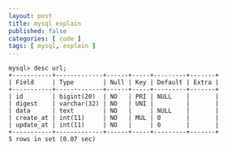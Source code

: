 ```yaml
---
layout: post
title: mysql explain
published: false
categories: [ code ]
tags: [ mysql, explain ]
---
```



	mysql> desc url;
	+-----------+-------------+------+-----+---------+-------+
	| Field     | Type        | Null | Key | Default | Extra |
	+-----------+-------------+------+-----+---------+-------+
	| id        | bigint(20)  | NO   | PRI | NULL    |       |
	| digest    | varchar(32) | NO   | UNI |         |       |
	| data      | text        | NO   |     | NULL    |       |
	| create_at | int(11)     | NO   | MUL | 0       |       |
	| update_at | int(11)     | NO   |     | 0       |       |
	+-----------+-------------+------+-----+---------+-------+
	5 rows in set (0.07 sec)